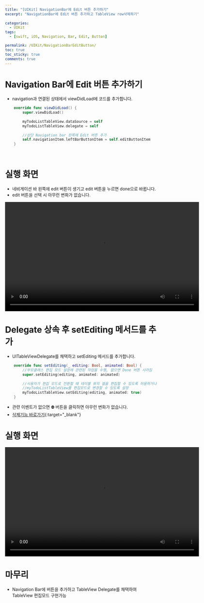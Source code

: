 ```yaml
---
title: "[UIKit] NavigationBar에 Edit 버튼 추가하기"
excerpt: "NavigationBar에 Edit 버튼 추가하고 TableView row삭제하기"
  
categories:
  - UIKit
tags:
  - [swift, iOS, Navigation, Bar, Edit, Button]

permalink: /UIKit/NavigationBarEditButton/
toc: true         
toc_sticky: true   
comments: true      
---
```


# Navigation Bar에 Edit 버튼 추가하기 
- navigation과 연결된 상태에서 viewDidLoad에 코드를 추가합니다. 

```swift
    override func viewDidLoad() {
        super.viewDidLoad()
        
        myTodoListTableView.dataSource = self
        myTodoListTableView.delegate = self
        
        //상단 Navigation bar 왼쪽에 Edit 버튼 추가
        self.navigationItem.leftBarButtonItem = self.editButtonItem 
    }
```

<br>

# 실행 화면 
- 네비게이션 바 왼쪽에 edit 버튼이 생기고 edit 버튼을 누르면 done으로 바뀝니다.  
- edit 버튼을 선택 시 아무런 변화가 없습니다.  

<video width="640" height="360" controls>
    <source src="../../assets/video/2024-03-26-NavigationBarEditButton1.mov" type="video/mp4">
</video>

# Delegate 상속 후 setEditing 메서드를 추가
- UITableViewDelegate를 채택하고 setEditing 메서드를 추가합니다. 

```swift
    override func setEditing(_ editing: Bool, animated: Bool) {
        //부모클래스 편집 모드 설정에 관련된 작업을 수행, 없으면 Done 버튼 사라짐 
        super.setEditing(editing, animated: animated) 
        
        //사용자가 편집 모드로 전환할 때 테이블 뷰의 셀을 편집할 수 있도록 허용하거나 허용하지 않도록 설정
        //myTodoListTableView를 편집모드로 변경할 수 있도록 설정 
        myTodoListTableView.setEditing(editing, animated: true) 
    }
```

- 관련 이벤트가 없으면 ⛔️ 버튼을 클릭하면 아무런 변화가 없습니다. 
- [삭제기능 바로가기](https://limlogging.github.io/UIKit/TableViewSwipeDelete/){:target="_blank"}

# 실행 화면
<video width="640" height="360" controls>
    <source src="../../assets/video/2024-03-26-NavigationBarEditButton2.mov" type="video/mp4">
</video>

# 마무리 
- Navigation Bar에 버튼을 추가하고 TableView Delegate를 채택하여 TableView 편집모드 구현가능